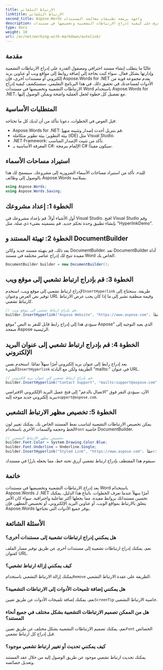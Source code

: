 ```yaml
---
title: الارتباط التلقائي
linktitle: الارتباط التلقائي
second_title: Aspose.Words واجهة برمجة تطبيقات معالجة المستندات
description: تعرف على كيفية إدراج الارتباطات التشعبية وتخصيصها في مستندات Word باستخدام Aspose.Words لـ .NET باستخدام هذا الدليل التفصيلي. تعزيز المستندات الخاصة بك دون عناء.
type: docs
weight: 10
url: /ar/net/working-with-markdown/autolink/
---
```

## مقدمة

غالبًا ما يتطلب إنشاء مستند احترافي ومصقول القدرة على إدراج الارتباطات التشعبية وإدارتها بشكل فعال. سواء كنت بحاجة إلى إضافة روابط إلى مواقع ويب أو عناوين بريد إلكتروني أو مستندات أخرى، فإن Aspose.Words for .NET يقدم مجموعة قوية من الأدوات لمساعدتك في تحقيق ذلك. في هذا البرنامج التعليمي، سنستكشف كيفية إدراج الارتباطات التشعبية وتخصيصها في مستندات Word باستخدام Aspose.Words for .NET، مع تفصيل كل خطوة لجعل العملية واضحة ويمكن الوصول إليها.

## المتطلبات الأساسية

قبل الغوص في الخطوات، دعونا نتأكد من أن لديك كل ما تحتاجه:

-  Aspose.Words for .NET: قم بتنزيل أحدث إصدار وتثبيته من[هنا](https://releases.aspose.com/words/net/).
- بيئة التطوير: بيئة تطوير متكاملة (IDE) مثل Visual Studio.
- .NET Framework: تأكد من تثبيت الإصدار المناسب.
- المعرفة الأساسية بـ C#: الإلمام ببرمجة C# سيكون مفيدًا.

## استيراد مساحات الأسماء

للبدء، تأكد من استيراد مساحات الأسماء الضرورية إلى مشروعك. سيسمح لك هذا بالوصول إلى وظائف Aspose.Words بسلاسة.

```csharp
using Aspose.Words;
using Aspose.Words.Saving;
```

## الخطوة 1: إعداد مشروعك

أول الأشياء أولاً، قم بإعداد مشروعك في Visual Studio. افتح Visual Studio وقم بإنشاء تطبيق وحدة تحكم جديد. قم بتسميته بشيء ذي صلة، مثل "HyperlinkDemo".

## الخطوة 2: تهيئة المستند و DocumentBuilder

بعد ذلك، قم بتهيئة مستند جديد وكائن DocumentBuilder. تعد DocumentBuilder أداة مفيدة تتيح لك إدراج عناصر مختلفة في مستند Word الخاص بك.

```csharp
DocumentBuilder builder = new DocumentBuilder();
```

## الخطوة 3: قم بإدراج ارتباط تشعبي إلى موقع ويب

 لإدراج ارتباط تشعبي إلى موقع ويب، استخدم`InsertHyperlink` طريقة. ستحتاج إلى توفير نص العرض وعنوان URL وقيمة منطقية تشير إلى ما إذا كان يجب عرض الارتباط كارتباط تشعبي.

```csharp
// قم بإدراج ارتباط تشعبي إلى موقع ويب.
builder.InsertHyperlink("Aspose Website", "https://www.aspose.com"، خطأ)؛
```

سيؤدي هذا إلى إدراج رابط قابل للنقر به النص "موقع Aspose" الذي يعيد التوجيه إلى صفحة Aspose الرئيسية.

## الخطوة 4: قم بإدراج ارتباط تشعبي إلى عنوان البريد الإلكتروني

 يعد إدراج رابط إلى عنوان بريد إلكتروني أمرًا سهلاً تمامًا. استخدم نفس الشيء`InsertHyperlink` الطريقة ولكن مع البادئة "mailto:" في عنوان URL.

```csharp
// قم بإدراج ارتباط تشعبي إلى عنوان بريد إلكتروني.
builder.InsertHyperlink("Contact Support", "mailto:support@aspose.com", false);
```

 الآن، سيؤدي النقر فوق "الاتصال بالدعم" إلى فتح عميل البريد الإلكتروني الافتراضي ببريد إلكتروني جديد موجه إليه`support@aspose.com`.

## الخطوة 5: تخصيص مظهر الارتباط التشعبي

يمكن تخصيص الارتباطات التشعبية لتناسب نمط المستند الخاص بك. يمكنك تغيير لون الخط وحجمه والسمات الأخرى باستخدام`Font` خاصية DocumentBuilder.

```csharp
// تخصيص مظهر الارتباط التشعبي.
builder.Font.Color = System.Drawing.Color.Blue;
builder.Font.Underline = Underline.Single;
builder.InsertHyperlink("Styled Link", "https://www.aspose.com"، خطأ)؛
```

سيقوم هذا المقتطف بإدراج ارتباط تشعبي أزرق تحته خط، مما يجعله بارزًا في مستندك.

## خاتمة

يعد إدراج الارتباطات التشعبية وتخصيصها في مستندات Word باستخدام Aspose.Words لـ .NET أمرًا سهلاً عندما تعرف الخطوات. باتباع هذا الدليل، يمكنك تحسين مستنداتك بروابط مفيدة، مما يجعلها أكثر تفاعلية واحترافية. سواء كان الأمر يتعلق بالارتباط بمواقع الويب، أو عناوين البريد الإلكتروني، أو تخصيص المظهر، فإن Aspose.Words يوفر جميع الأدوات التي تحتاجها.

## الأسئلة الشائعة

### هل يمكنني إدراج ارتباطات تشعبية إلى مستندات أخرى؟
نعم، يمكنك إدراج ارتباطات تشعبية إلى مستندات أخرى عن طريق توفير مسار الملف كعنوان URL.

### كيف يمكنني إزالة ارتباط تشعبي؟
 يمكنك إزالة الارتباط التشعبي باستخدام`Remove` الطريقة على عقدة الارتباط التشعبي.

### هل يمكنني إضافة تلميحات الأدوات إلى الارتباطات التشعبية؟
نعم، يمكنك إضافة تلميحات الأدوات عن طريق تعيين`ScreenTip` خاصية الارتباط التشعبي.

### هل من الممكن تصميم الارتباطات التشعبية بشكل مختلف في جميع أنحاء المستند؟
 نعم، يمكنك تصميم الارتباطات التشعبية بشكل مختلف عن طريق تعيين`Font` الخصائص قبل إدراج كل ارتباط تشعبي.

### كيف يمكنني تحديث أو تغيير ارتباط تشعبي موجود؟
يمكنك تحديث ارتباط تشعبي موجود عن طريق الوصول إليه من خلال عقد المستند وتعديل خصائصه.